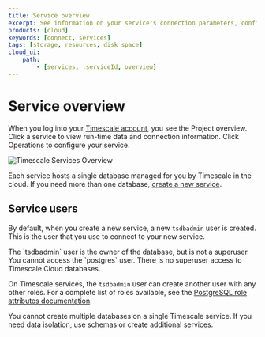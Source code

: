 ```yaml
---
title: Service overview
excerpt: See information on your service's connection parameters, configuration, and resource usage
products: [cloud]
keywords: [connect, services]
tags: [storage, resources, disk space]
cloud_ui:
    path:
        - [services, :serviceId, overview]
---
```


# Service overview

When you log into your [Timescale account][cloud-login], you see the
Project overview. Click a service to view run-time data and connection information. 
Click Operations to configure your service. 

<img
class="main-content__illustration"
src="https://assets.timescale.com/docs/images/tsc-services-overview.png"
width={1375} height={944}
alt="Timescale Services Overview"
/>

Each service hosts a single database managed for you by Timescale in the cloud. 
If you need more than one database, [create a new service][create-service].

## Service users

By default, when you create a new service, a new `tsdbadmin` user is created.
This is the user that you use to connect to your new service.

<Highlight type="important">
The `tsdbadmin` user is the owner of the database, but is not a superuser. You
cannot access the `postgres` user. There is no superuser access to Timescale
Cloud databases.
</Highlight>

On Timescale services, the `tsdbadmin` user can create another user
with any other roles. For a complete list of roles available, see the
[PostgreSQL role attributes documentation][pg-roles-doc].

You cannot create multiple databases on a single Timescale
service. If you need data isolation, use schemas or create additional services.

[cloud-login]: https://console.cloud.timescale.com/
[pg-roles-doc]: https://www.postgresql.org/docs/current/role-attributes.html
[create-service]: /getting-started/:currentVersion:/services/#create-a-timescale-cloud-service

